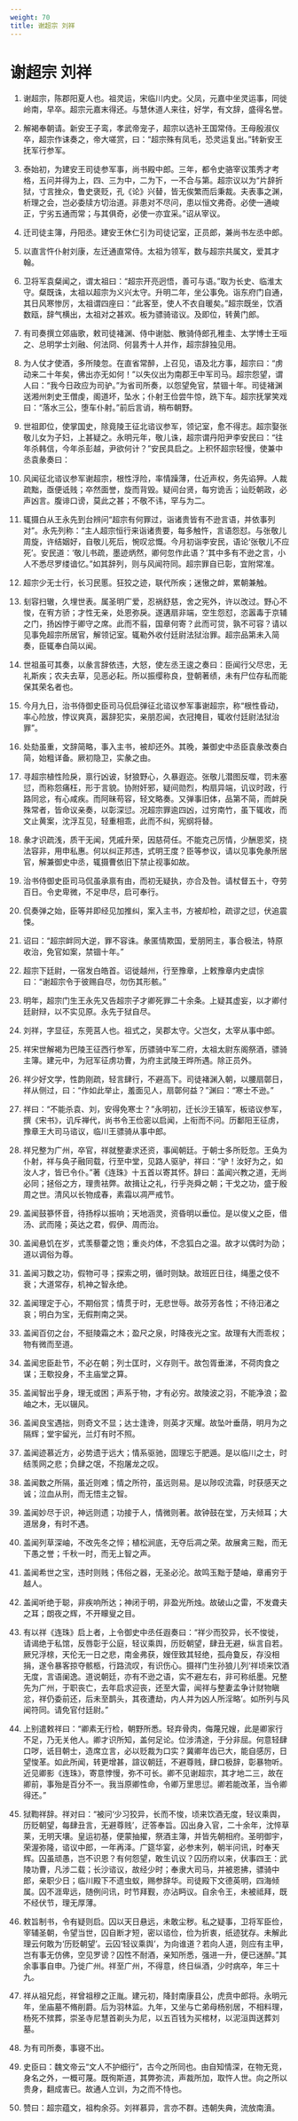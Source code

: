 ```yaml
---
weight: 70
title: 谢超宗 刘祥
---
```


# 谢超宗 刘祥

1. <span id="谢超宗_刘祥-1"></span>
谢超宗，陈郡阳夏人也。祖灵运，宋临川内史。父凤，元嘉中坐灵运事，同徙岭南，早卒。超宗元嘉末得还。与慧休道人来往，好学，有文辞，盛得名誉。

2. <span id="谢超宗_刘祥-2"></span>
解褐奉朝请。新安王子鸾，孝武帝宠子，超宗以选补王国常侍。王母殷淑仪卒，超宗作诔奏之，帝大嗟赏，曰：“超宗殊有凤毛，恐灵运复出。”转新安王抚军行参军。

3. <span id="谢超宗_刘祥-3"></span>
泰始初，为建安王司徒参军事，尚书殿中郎。三年，都令史骆宰议策秀才考格，五问并得为上，四、三为中，二为下，一不合与第。超宗议以为“片辞折狱，寸言挫众，鲁史褒贬，孔《论》兴替，皆无俟繁而后秉裁。夫表事之渊，析理之会，岂必委牍方切治道。非患对不尽问，患以恒文弗奇。必使一通峻正，宁劣五通而常；与其俱奇，必使一亦宜采。”诏从宰议。

4. <span id="谢超宗_刘祥-4"></span>
迁司徒主簿，丹阳丞。建安王休仁引为司徒记室，正员郎，兼尚书左丞中郎。

5. <span id="谢超宗_刘祥-5"></span>
以直言忤仆射刘康，左迁通直常侍。太祖为领军，数与超宗共属文，爱其才翰。

6. <span id="谢超宗_刘祥-6"></span>
卫将军袁粲闻之，谓太祖曰：“超宗开亮迥悟，善可与语。”取为长史、临淮太守。粲既诛，太祖以超宗为义兴太守。升明二年，坐公事免。诣东府门自通，其日风寒惨厉，太祖谓四座曰：“此客至，使人不衣自暖矣。”超宗既坐，饮酒数瓯，辞气横出，太祖对之甚欢。板为骠骑谘议。及即位，转黄门郎。

7. <span id="谢超宗_刘祥-7"></span>
有司奏撰立郊庙歌，敕司徒褚渊、侍中谢朏、散骑侍郎孔稚圭、太学博士王咺之、总明学士刘融、何法冏、何昙秀十人并作，超宗辞独见用。

8. <span id="谢超宗_刘祥-8"></span>
为人仗才使酒，多所陵忽。在直省常醉，上召见，语及北方事，超宗曰：“虏动来二十年矣，佛出亦无如何！”以失仪出为南郡王中军司马。超宗怨望，谓人曰：“我今日政应为司驴。”为省司所奏，以怨望免官，禁锢十年。司徒褚渊送湘州刺史王僧虔，阁道坏，坠水；仆射王俭尝牛惊，跣下车。超宗抚掌笑戏曰：“落水三公，堕车仆射。”前后言诮，稍布朝野。

9. <span id="谢超宗_刘祥-9"></span>
世祖即位，使掌国史，除竟陵王征北谘议参军，领记室，愈不得志。超宗娶张敬儿女为子妇，上甚疑之。永明元年，敬儿诛，超宗谓丹阳尹李安民曰：“往年杀韩信，今年杀彭越，尹欲何计？”安民具启之。上积怀超宗轻慢，使兼中丞袁彖奏曰：

10. <span id="谢超宗_刘祥-10"></span>
风闻征北谘议参军谢超宗，根性浮险，率情躁薄，仕近声权，务先谄狎。人裁疏黜，亟便诋贱；卒然面誉，旋而背毁。疑间台贤，每穷诡舌；讪贬朝政，必声凶言。腹诽口谤，莫此之甚；不敬不讳，罕与为二。

11. <span id="谢超宗_刘祥-11"></span>
辄摄白从王永先到台辨问“超宗有何罪过，诣诸贵皆有不逊言语，并依事列对”。永先列称：“主人超宗恒行来诣诸贵要，每多触忤，言语怨怼。与张敬儿周旋，许结姻好，自敬儿死后，惋叹忿慨。今月初诣李安民，语论‘张敬儿不应死’。安民道：‘敬儿书疏，墨迹炳然，卿何忽作此语？’其中多有不逊之言，小人不悉尽罗缕谙忆。”如其辞列，则与风闻符同。超宗罪自已彰，宜附常准。

12. <span id="谢超宗_刘祥-12"></span>
超宗少无士行，长习民慝。狂狡之迹，联代所疾；迷慠之衅，累朝兼触。

13. <span id="谢超宗_刘祥-13"></span>
刬容扫辙，久埋世表。属圣明广爱，忍祸舒慈，舍之宪外，许以改过。野心不悛，在宥方骄；才性无亲，处恩弥戾。遂遘扇非端，空生怨怼，恣嚣毒于京辅之门，扬凶悖于卿守之席。此而不翦，国章何寄？此而可贷，孰不可容？请以见事免超宗所居官，解领记室。辄勒外收付廷尉法狱治罪。超宗品第未入简奏，臣辄奉白简以闻。

14. <span id="谢超宗_刘祥-14"></span>
世祖虽可其奏，以彖言辞依违，大怒，使左丞王逡之奏曰：臣闻行父尽忠，无礼斯疾；农夫去草，见恶必耘。所以振缨称良，登朝著绩，未有尸位存私而能保其荣名者也。

15. <span id="谢超宗_刘祥-15"></span>
今月九日，治书侍御史臣司马侃启弹征北谘议参军事谢超宗，称“根性昏动，率心险放，悖议爽真，嚣辞犯实，亲朋忍闻，衣冠掩目，辄收付廷尉法狱治罪”。

16. <span id="谢超宗_刘祥-16"></span>
处劾虽重，文辞简略，事入主书，被却还外。其晚，兼御史中丞臣袁彖改奏白简，始粗详备。厥初隐卫，实彖之由。

17. <span id="谢超宗_刘祥-17"></span>
寻超宗植性险戾，禀行凶诐，豺狼野心，久暴遐迩。张敬儿潜图反噬，罚未塞愆，而称怨痛枉，形于言貌。协附奸邪，疑间勋烈，构扇异端，讥议时政，行路同忿，有心咸疾。而阿昧苟容，轻文略奏。又弹事旧体，品第不简，而衅戾殊常者，皆命议亲奏，以彰深愆。况超宗罪逾四凶，过穷南竹，虽下辄收，而文止黄案，沈浮互见，轻重相乖，此而不纠，宪纲将替。

18. <span id="谢超宗_刘祥-18"></span>
彖才识疏浅，质干无闻，凭戚升荣，因慈荷任。不能克己厉情，少酬恩奖，挠法容非，用申私惠。何以纠正邦违，式明王度？臣等参议，请以见事免彖所居官，解兼御史中丞，辄摄曹依旧下禁止视事如故。

19. <span id="谢超宗_刘祥-19"></span>
治书侍御史臣司马侃虽承禀有由，而初无疑执，亦合及咎。请杖督五十，夺劳百日。令史卑微，不足申尽，启可奉行。

20. <span id="谢超宗_刘祥-20"></span>
侃奏弹之始，臣等并即经见加推纠，案入主书，方被却检，疏谬之愆，伏追震悚。

21. <span id="谢超宗_刘祥-21"></span>
诏曰：“超宗衅同大逆，罪不容诛。彖匿情欺国，爱朋罔主，事合极法，特原收治，免官如案，禁锢十年。”

22. <span id="谢超宗_刘祥-22"></span>
超宗下廷尉，一宿发白皓首。诏徙越州，行至豫章，上敕豫章内史虞悰曰：“谢超宗令于彼赐自尽，勿伤其形骸。”

23. <span id="谢超宗_刘祥-23"></span>
明年，超宗门生王永先又告超宗子才卿死罪二十余条。上疑其虚妄，以才卿付廷尉辩，以不实见原。永先于狱自尽。

24. <span id="谢超宗_刘祥-24"></span>
刘祥，字显征，东莞莒人也。祖式之，吴郡太守。父岂攵，太宰从事中郎。

25. <span id="谢超宗_刘祥-25"></span>
祥宋世解褐为巴陵王征西行参军，历骠骑中军二府，太祖太尉东阁祭酒，骠骑主簿。建元中，为冠军征虏功曹，为府主武陵王晔所遇。除正员外。

26. <span id="谢超宗_刘祥-26"></span>
祥少好文学，性韵刚疏，轻言肆行，不避高下。司徒褚渊入朝，以腰扇鄣日，祥从侧过，曰：“作如此举止，羞面见人，扇鄣何益？”渊曰：“寒士不逊。”

27. <span id="谢超宗_刘祥-27"></span>
祥曰：“不能杀袁、刘，安得免寒士？”永明初，迁长沙王镇军，板谘议参军，撰《宋书》，讥斥禅代，尚书令王俭密以启闻，上衔而不问。历鄱阳王征虏，豫章王大司马谘议，临川王骠骑从事中郎。

28. <span id="谢超宗_刘祥-28"></span>
祥兄整为广州，卒官，祥就整妻求还资，事闻朝廷。于朝士多所贬忽。王奂为仆射，祥与奂子融同载，行至中堂，见路人驱驴，祥曰：“驴！汝好为之，如汝人才，皆已令仆。”著《连珠》十五首以寄其怀。辞曰：盖闻兴教之道，无尚必同；拯俗之方，理贵袪弊。故揖让之礼，行乎尧舜之朝；干戈之功，盛于殷周之世。清风以长物成春，素霜以凋严戒节。

29. <span id="谢超宗_刘祥-29"></span>
盖闻鼓篸怀音，待扬桴以振响；天地涵灵，资昏明以垂位。是以俊乂之臣，借汤、武而隆；英达之君，假伊、周而治。

30. <span id="谢超宗_刘祥-30"></span>
盖闻悬饥在岁，式羡藜藿之饱；重炎灼体，不念狐白之温。故才以偶时为劭；道以调俗为尊。

31. <span id="谢超宗_刘祥-31"></span>
盖闻习数之功，假物可寻；探索之明，循时则缺。故班匠日往，绳墨之伎不衰；大道常存，机神之智永绝。

32. <span id="谢超宗_刘祥-32"></span>
盖闻理定于心，不期俗赏；情贯于时，无悲世辱。故芬芳各性；不待汨渚之哀；明白为宝，无假荆南之哭。

33. <span id="谢超宗_刘祥-33"></span>
盖闻百仞之台，不挺陵霜之木；盈尺之泉，时降夜光之宝。故理有大而乖权；物有微而至道。

34. <span id="谢超宗_刘祥-34"></span>
盖闻忠臣赴节，不必在朝；列士匡时，义存则干。故包胥垂涕，不荷肉食之谋；王歜投身，不主庙堂之算。

35. <span id="谢超宗_刘祥-35"></span>
盖闻智出乎身，理无或困；声系于物，才有必穷。故陵波之羽，不能净浪；盈岫之木，无以辍风。

36. <span id="谢超宗_刘祥-36"></span>
盖闻良宝遇拙，则奇文不显；达士逢谗，则英才灭耀。故坠叶垂荫，明月为之隔辉；堂宇留光，兰灯有时不照。

37. <span id="谢超宗_刘祥-37"></span>
盖闻迹慕近方，必势遗于远大；情系驱驰，固理忘于肥遁。是以临川之士，时结羡网之悲；负肆之氓，不抱屠龙之叹。

38. <span id="谢超宗_刘祥-38"></span>
盖闻数之所隔，虽近则难；情之所符，虽远则易。是以陟叹流霜，时获感天之诚；泣血从刑，而无悟主之智。

39. <span id="谢超宗_刘祥-39"></span>
盖闻妙尽于识，神远则遗；功接于人，情微则著。故钟鼓在堂，万夫倾耳；大道居身，有时不遇。

40. <span id="谢超宗_刘祥-40"></span>
盖闻列草深岫，不改先冬之悴；植松涧底，无夺后凋之荣。故展禽三黜，而无下愚之誉；千秋一时，而无上智之声。

41. <span id="谢超宗_刘祥-41"></span>
盖闻希世之宝，违时则贱；伟俗之器，无圣必沦。故鸣玉黜于楚岫，章甫穷于越人。

42. <span id="谢超宗_刘祥-42"></span>
盖闻听绝于聪，非疾响所达；神闭于明，非盈光所烛。故破山之雷，不发聋夫之耳；朗夜之辉，不开矇叟之目。

43. <span id="谢超宗_刘祥-43"></span>
有以祥《连珠》启上者，上令御史中丞任遐奏曰：“祥少而狡异，长不悛徙，请谒绝于私馆，反唇彰于公庭，轻议乘舆，历贬朝望，肆丑无避，纵言自若。厥兄浮榇，天伦无一日之悲，南金弗获，嫂侄致其轻绝，孤舟敻反，存没相捐，遂令暴客掠夺骸柩，行路流叹，有识伤心。摄祥门生孙狼儿列‘祥顷来饮酒无度，言语阑逸。道说朝廷，亦有不逊之语，实不避左右，非可称纸墨。兄整先为广州，于职丧亡，去年启求迎丧，还至大雷，闻祥与整妻孟争计财物瞋忿，祥仍委前还，后未至鹊头，其夜遭劫，内人并为凶人所淫略’。如所列与风闻符同。请免官付廷尉。”

44. <span id="谢超宗_刘祥-44"></span>
上别遣敕祥曰：“卿素无行检，朝野所悉。轻弃骨肉，侮蔑兄嫂，此是卿家行不足，乃无关他人。卿才识所知，盖何足论。位涉清途，于分非屈。何意轻肆口哕，诋目朝士，造席立言，必以贬裁为口实？冀卿年齿已大，能自感厉，日望悛革。如此所闻，转更增甚，諠议朝廷，不避尊贱，肆口极辞，彰暴物听。近见卿影《连珠》，寄意悖慢，弥不可长。卿不见谢超宗，其才地二三，故在卿前，事殆是百分不一。我当原卿性命，令卿万里思愆。卿若能改革，当令卿得还。”

45. <span id="谢超宗_刘祥-45"></span>
狱鞫祥辞。祥对曰：“被问‘少习狡异，长而不悛，顷来饮酒无度，轻议乘舆，历贬朝望，每肆丑言，无避尊贱’，迂答奉旨。囚出身入官，二十余年，沈悴草莱，无明天壤。皇运初基，便蒙抽擢，祭酒主簿，并皆先朝相府。圣明御宇，荣渥弥隆，谘议中郎，一年再泽。广筵华宴，必参末列，朝半问讯，时奉天辉。囚虽顽愚，岂不识恩？有何怨望，敢生讥议？囚历府以来，伏事四王：武陵功曹，凡涉二载；长沙谘议，故经少时；奉隶大司马，并被恩拂，骠骑中郎，亲职少日；临川殿下不遗虫蚁，赐参辞华。司徒殿下文德英明，四海倾属。囚不涯卑远，随例问讯，时节拜觐，亦沾眄议。自余令王，未被祗拜，既不经伏节，理无厚薄。

46. <span id="谢超宗_刘祥-46"></span>
敕旨制书，令有疑则启。囚以天日悬远，未敢尘秽。私之疑事，卫将军臣俭，宰辅圣朝，令望当世，囚自断才短，密以谘俭，俭为折衷，纸迹犹存。未解此理云何敢为‘历贬朝望’。云囚‘轻议乘舆’，为向谁道？若向人道，则应有主甲，岂有事无仿佛，空见罗谤？囚性不耐酒，亲知所悉，强进一升，便已迷醉。”其余事事自申。乃徙广州。祥至广州，不得意，终日纵酒，少时病卒，年三十九。

47. <span id="谢超宗_刘祥-47"></span>
祥从祖兄彪，祥曾祖穆之正胤。建元初，降封南康县公，虎贲中郎将。永明元年，坐庙墓不脩削爵。后为羽林监。九年，又坐与亡弟母杨别居，不相料理，杨死不殡葬，崇圣寺尼慧首剃头为尼，以五百钱为买棺材，以泥洹舆送葬刘墓。

48. <span id="谢超宗_刘祥-48"></span>
为有司所奏，事寝不出。

49. <span id="谢超宗_刘祥-49"></span>
史臣曰：魏文帝云“文人不护细行”，古今之所同也。由自知情深，在物无竞，身名之外，一概可蔑。既徇斯道，其弊弥流，声裁所加，取忤人世。向之所以贵身，翻成害已。故通人立训，为之而不恃也。

50. <span id="谢超宗_刘祥-50"></span>
赞曰：超宗蕴文，祖构余芬。刘祥慕异，言亦不群。违朝失典，流放南濆。
